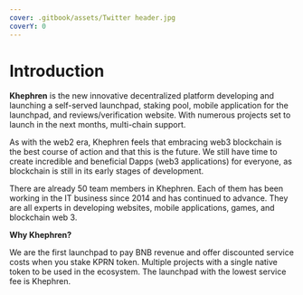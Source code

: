```yaml
---
cover: .gitbook/assets/Twitter header.jpg
coverY: 0
---
```


# Introduction

**Khephren** is the new innovative decentralized platform developing and launching a self-served launchpad, staking pool, mobile application for the launchpad, and reviews/verification website. With numerous projects set to launch in the next months, multi-chain support.

As with the web2 era, Khephren feels that embracing web3 blockchain is the best course of action and that this is the future. We still have time to create incredible and beneficial Dapps (web3 applications) for everyone, as blockchain is still in its early stages of development.

There are already 50 team members in Khephren. Each of them has been working in the IT business since 2014 and has continued to advance. They are all experts in developing websites, mobile applications, games, and blockchain web 3.



**Why Khephren?**

We are the first launchpad to pay BNB revenue and offer discounted service costs when you stake KPRN token. Multiple projects with a single native token to be used in the ecosystem. The launchpad with the lowest service fee is Khephren.
